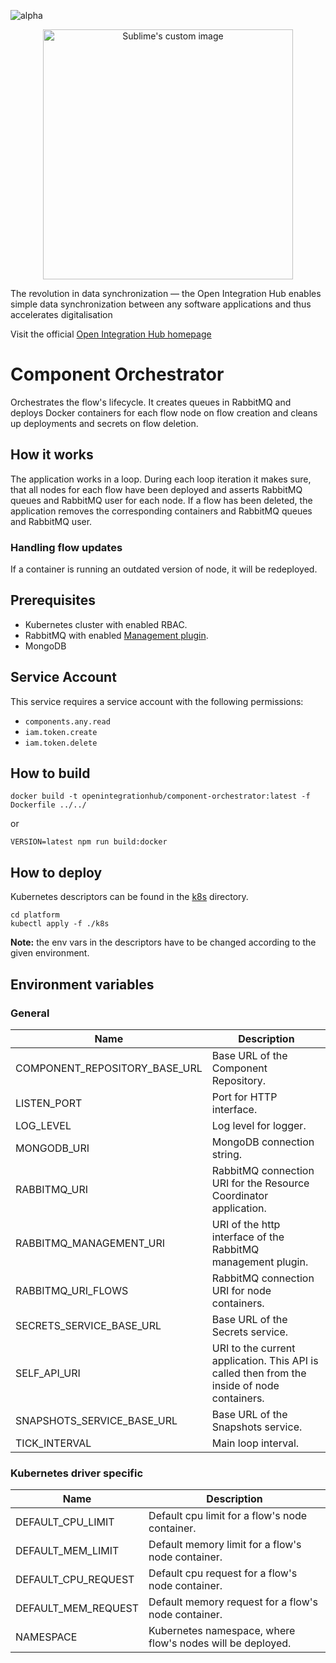 ![alpha](https://img.shields.io/badge/Status-Alpha-yellowgreen.svg)

<p align="center">
  <img src="https://github.com/openintegrationhub/openintegrationhub/blob/master/Assets/medium-oih-einzeilig-zentriert.jpg" alt="Sublime's custom image" width="400"/>
</p>

The revolution in data synchronization — the Open Integration Hub enables simple data synchronization between any software applications and thus accelerates digitalisation

Visit the official [Open Integration Hub homepage](https://www.openintegrationhub.de/)

# Component Orchestrator

Orchestrates the flow's lifecycle. It creates queues in RabbitMQ and deploys Docker containers for each flow node on flow creation and cleans up deployments and secrets on flow deletion.

## How it works

The application works in a loop. During each loop iteration it makes sure, that all nodes for each flow have been deployed and asserts RabbitMQ queues and RabbitMQ user for each node.
If a flow has been deleted, the application removes the corresponding containers and RabbitMQ queues and RabbitMQ user.

### Handling flow updates

If a container is running an outdated version of node, it will be redeployed.

## Prerequisites

- Kubernetes cluster with enabled RBAC.
- RabbitMQ with enabled [Management plugin](https://www.rabbitmq.com/management.html).
- MongoDB

## Service Account

This service requires a service account with the following permissions:

- `components.any.read`
- `iam.token.create`
- `iam.token.delete`

## How to build

```docker
docker build -t openintegrationhub/component-orchestrator:latest -f Dockerfile ../../
```

or

```npm
VERSION=latest npm run build:docker
```

## How to deploy

Kubernetes descriptors can be found in the [k8s](./k8s) directory.

``` console
cd platform
kubectl apply -f ./k8s
```

**Note:** the env vars in the descriptors have to be changed according to the given environment.

## Environment variables

### General

| Name | Description |
| --- | --- |
| COMPONENT_REPOSITORY_BASE_URL | Base URL of the Component Repository. |
| LISTEN_PORT | Port for HTTP interface. |
| LOG_LEVEL | Log level for logger. |
| MONGODB_URI | MongoDB connection string. |
| RABBITMQ_URI | RabbitMQ connection URI for the Resource Coordinator application. |
| RABBITMQ_MANAGEMENT_URI | URI of the http interface of the RabbitMQ management plugin. |
| RABBITMQ_URI_FLOWS | RabbitMQ connection URI for node containers. |
| SECRETS_SERVICE_BASE_URL | Base URL of the Secrets service. |
| SELF_API_URI | URI to the current application. This API is called then from the inside of node containers. |
| SNAPSHOTS_SERVICE_BASE_URL | Base URL of the Snapshots service. |
| TICK_INTERVAL | Main loop interval. |

### Kubernetes driver specific

| Name | Description |
| --- | --- |
| DEFAULT_CPU_LIMIT | Default cpu limit for a flow's node container. |
| DEFAULT_MEM_LIMIT | Default memory limit for a flow's node container. |
| DEFAULT_CPU_REQUEST | Default cpu request for a flow's node container. |
| DEFAULT_MEM_REQUEST | Default memory request for a flow's node container. |
| NAMESPACE | Kubernetes namespace, where flow's nodes will be deployed. |
